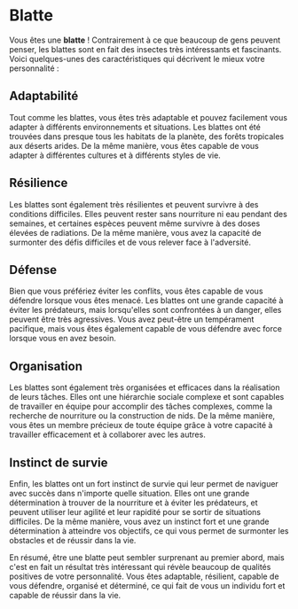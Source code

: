 # Blatte

Vous êtes une **blatte** ! Contrairement à ce que beaucoup de gens peuvent penser, les blattes sont en fait des insectes très intéressants et fascinants. Voici quelques-unes des caractéristiques qui décrivent le mieux votre personnalité :

## Adaptabilité

Tout comme les blattes, vous êtes très adaptable et pouvez facilement vous adapter à différents environnements et situations. Les blattes ont été trouvées dans presque tous les habitats de la planète, des forêts tropicales aux déserts arides. De la même manière, vous êtes capable de vous adapter à différentes cultures et à différents styles de vie.

## Résilience

Les blattes sont également très résilientes et peuvent survivre à des conditions difficiles. Elles peuvent rester sans nourriture ni eau pendant des semaines, et certaines espèces peuvent même survivre à des doses élevées de radiations. De la même manière, vous avez la capacité de surmonter des défis difficiles et de vous relever face à l'adversité.

## Défense

Bien que vous préfériez éviter les conflits, vous êtes capable de vous défendre lorsque vous êtes menacé. Les blattes ont une grande capacité à éviter les prédateurs, mais lorsqu'elles sont confrontées à un danger, elles peuvent être très agressives. Vous avez peut-être un tempérament pacifique, mais vous êtes également capable de vous défendre avec force lorsque vous en avez besoin.

## Organisation

Les blattes sont également très organisées et efficaces dans la réalisation de leurs tâches. Elles ont une hiérarchie sociale complexe et sont capables de travailler en équipe pour accomplir des tâches complexes, comme la recherche de nourriture ou la construction de nids. De la même manière, vous êtes un membre précieux de toute équipe grâce à votre capacité à travailler efficacement et à collaborer avec les autres.

## Instinct de survie

Enfin, les blattes ont un fort instinct de survie qui leur permet de naviguer avec succès dans n'importe quelle situation. Elles ont une grande détermination à trouver de la nourriture et à éviter les prédateurs, et peuvent utiliser leur agilité et leur rapidité pour se sortir de situations difficiles. De la même manière, vous avez un instinct fort et une grande détermination à atteindre vos objectifs, ce qui vous permet de surmonter les obstacles et de réussir dans la vie.

En résumé, être une blatte peut sembler surprenant au premier abord, mais c'est en fait un résultat très intéressant qui révèle beaucoup de qualités positives de votre personnalité. Vous êtes adaptable, résilient, capable de vous défendre, organisé et déterminé, ce qui fait de vous un individu fort et capable de réussir dans la vie.
